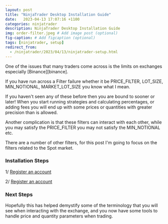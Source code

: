 ```yaml
---
layout: post
title: "NinjaTrader Desktop Installation Guide"
date:   2023-04-13 17:07:16 +1100
categories: ninjatrader
description: NinjaTrader Desktop Installation Guide
img: order-filter.jpeg # Add image post (optional)
fig-caption: # Add figcaption (optional)
tags: [ninjatrader, setup]
redirect_from:
  - /ninjatrader/2023/04/13/ninjatrader-setup.html
---
```

One of the issues that many traders come across is the limits on exchanges especially [Binance][binance].

If you have run across a Filter failure whether it be PRICE_FILTER, LOT_SIZE, MIN_NOTIONAL, MARKET_LOT_SIZE
you know what I mean.

If you haven't seen any of these before then you are bound to sooner or later! When you start running strategies and
calculating percentages, or adding fees you will end up with some prices or quantities with greater precision
than is allowed.

Another complication is that these filters can interact with each other, while you may satisfy the PRICE_FILTER
you may not satisfy the MIN_NOTIONAL etc.

There are a number of other filters, for this post I'm going to focus on the filters related to the Spot market.

### Installation Steps

1/ [Register an account](https://support.ninjatrader.com/s/article/How-Can-I-Get-a-Free-Trial-of-NinjaTrader?language=en_US)

2/ [Register an account](https://support.ninjatrader.com/s/article/How-Can-I-Get-a-Free-Trial-of-NinjaTrader?language=en_US)


### Next Steps

Hopefully this has helped demystify some of the terminology that you will see when interacting with the 
exchange, and you now have some tools to handle price and quantity parameters when trading.



